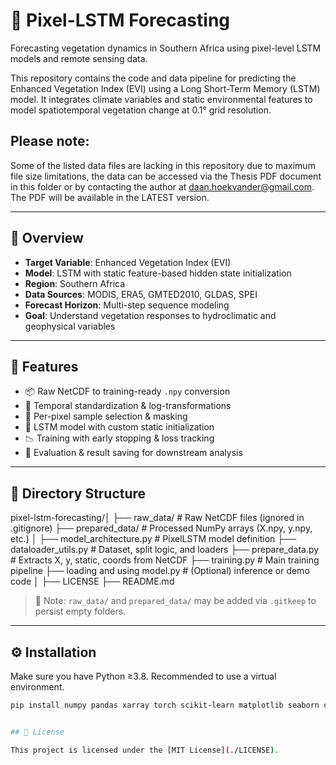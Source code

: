 # 🌿 Pixel-LSTM Forecasting

Forecasting vegetation dynamics in Southern Africa using pixel-level LSTM models and remote sensing data.

This repository contains the code and data pipeline for predicting the Enhanced Vegetation Index (EVI) using a Long Short-Term Memory (LSTM) model. It integrates climate variables and static environmental features to model spatiotemporal vegetation change at 0.1° grid resolution.

## Please note:
Some of the listed data files are lacking in this repository due to maximum file size limitations, the data can be accessed via the Thesis PDF document in this folder or by contacting the author at daan.hoekvander@gmail.com. The PDF will be available in the LATEST version.

---

## 🚀 Overview

- **Target Variable**: Enhanced Vegetation Index (EVI)
- **Model**: LSTM with static feature-based hidden state initialization
- **Region**: Southern Africa
- **Data Sources**: MODIS, ERA5, GMTED2010, GLDAS, SPEI
- **Forecast Horizon**: Multi-step sequence modeling
- **Goal**: Understand vegetation responses to hydroclimatic and geophysical variables

---

## 🧠 Features

- 📦 Raw NetCDF to training-ready `.npy` conversion
- 🧼 Temporal standardization & log-transformations
- 📍 Per-pixel sample selection & masking
- 🧠 LSTM model with custom static initialization
- 📉 Training with early stopping & loss tracking
- 🧪 Evaluation & result saving for downstream analysis

---

## 📁 Directory Structure
pixel-lstm-forecasting/│
├── raw_data/ # Raw NetCDF files (ignored in .gitignore)
├── prepared_data/ # Processed NumPy arrays (X.npy, y.npy, etc.)
│
├── model_architecture.py # PixelLSTM model definition
├── dataloader_utils.py # Dataset, split logic, and loaders
├── prepare_data.py # Extracts X, y, static, coords from NetCDF
├── training.py # Main training pipeline
├── loading and using model.py # (Optional) inference or demo code
│
├── LICENSE
├── README.md





> 📎 Note: `raw_data/` and `prepared_data/` may be added via `.gitkeep` to persist empty folders.

---

## ⚙️ Installation

Make sure you have Python ≥3.8. Recommended to use a virtual environment.

```bash
pip install numpy pandas xarray torch scikit-learn matplotlib seaborn cartopy folium


## 📄 License

This project is licensed under the [MIT License](./LICENSE).
